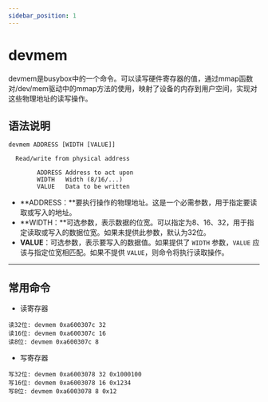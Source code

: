 ```yaml
---
sidebar_position: 1
---
```


# devmem

devmem是busybox中的一个命令。可以读写硬件寄存器的值，通过mmap函数对/dev/mem驱动中的mmap方法的使用，映射了设备的内存到用户空间，实现对这些物理地址的读写操作。

## 语法说明

```
devmem ADDRESS [WIDTH [VALUE]]
  
  Read/write from physical address

        ADDRESS Address to act upon
        WIDTH   Width (8/16/...)
        VALUE   Data to be written
```

- **ADDRESS：**要执行操作的物理地址。这是一个必需参数，用于指定要读取或写入的地址。
- **WIDTH：**可选参数，表示数据的位宽。可以指定为8、16、32，用于指定读取或写入的数据位宽。如果未提供此参数，默认为32位。
- **VALUE**：可选参数，表示要写入的数据值。如果提供了 `WIDTH` 参数，`VALUE` 应该与指定位宽相匹配。如果不提供 `VALUE`，则命令将执行读取操作。

------

## 常用命令

- 读寄存器

```shell
读32位: devmem 0xa600307c 32
读16位: devmem 0xa600307c 16
读8位: devmem 0xa600307c 8
```

- 写寄存器

```shell
写32位: devmem 0xa6003078 32 0x1000100
写16位: devmem 0xa6003078 16 0x1234
写8位: devmem 0xa6003078 8 0x12
```

